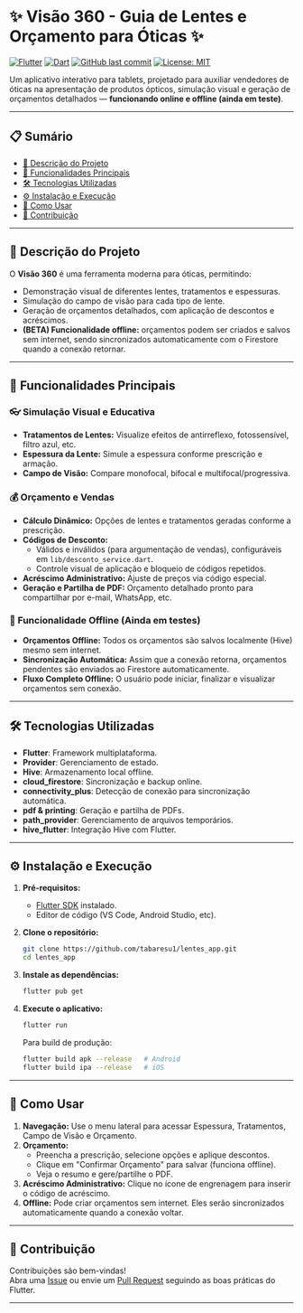 # ✨ Visão 360 - Guia de Lentes e Orçamento para Óticas ✨

[![Flutter](https://img.shields.io/badge/Flutter-%2302569B.svg?style=for-the-badge&logo=Flutter&logoColor=white)](https://flutter.dev/)
[![Dart](https://img.shields.io/badge/Dart-%230175C2.svg?style=for-the-badge&logo=dart&logoColor=white)](https://dart.dev/)
[![GitHub last commit](https://img.shields.io/github/last-commit/tabaresu1/lentes_app?style=for-the-badge)](https://github.com/tabaresu1/lentes_app/commits/main)
[![License: MIT](https://img.shields.io/badge/License-MIT-yellow.svg?style=for-the-badge)](https://opensource.org/licenses/MIT)

Um aplicativo interativo para tablets, projetado para auxiliar vendedores de óticas na apresentação de produtos ópticos, simulação visual e geração de orçamentos detalhados — **funcionando online e offline (ainda em teste)**.

---

## 📋 Sumário

- [🎯 Descrição do Projeto](#-descrição-do-projeto)
- [🚀 Funcionalidades Principais](#-funcionalidades-principais)
- [🛠️ Tecnologias Utilizadas](#️-tecnologias-utilizadas)
- [⚙️ Instalação e Execução](#️-instalação-e-execução)
- [📖 Como Usar](#-como-usar)
- [🤝 Contribuição](#-contribuição)

---

## 🎯 Descrição do Projeto

O **Visão 360** é uma ferramenta moderna para óticas, permitindo:

- Demonstração visual de diferentes lentes, tratamentos e espessuras.
- Simulação do campo de visão para cada tipo de lente.
- Geração de orçamentos detalhados, com aplicação de descontos e acréscimos.
- **(BETA) Funcionalidade offline:** orçamentos podem ser criados e salvos sem internet, sendo sincronizados automaticamente com o Firestore quando a conexão retornar.

---

## 🚀 Funcionalidades Principais

### 👓 Simulação Visual e Educativa

- **Tratamentos de Lentes:** Visualize efeitos de antirreflexo, fotossensível, filtro azul, etc.
- **Espessura da Lente:** Simule a espessura conforme prescrição e armação.
- **Campo de Visão:** Compare monofocal, bifocal e multifocal/progressiva.

### 💰 Orçamento e Vendas

- **Cálculo Dinâmico:** Opções de lentes e tratamentos geradas conforme a prescrição.
- **Códigos de Desconto:** 
  - Válidos e inválidos (para argumentação de vendas), configuráveis em `lib/desconto_service.dart`.
  - Controle visual de aplicação e bloqueio de códigos repetidos.
- **Acréscimo Administrativo:** Ajuste de preços via código especial.
- **Geração e Partilha de PDF:** Orçamento detalhado pronto para compartilhar por e-mail, WhatsApp, etc.

### 📶 Funcionalidade Offline (Ainda em testes)

- **Orçamentos Offline:** Todos os orçamentos são salvos localmente (Hive) mesmo sem internet.
- **Sincronização Automática:** Assim que a conexão retorna, orçamentos pendentes são enviados ao Firestore automaticamente.
- **Fluxo Completo Offline:** O usuário pode iniciar, finalizar e visualizar orçamentos sem conexão.

---

## 🛠️ Tecnologias Utilizadas

- **Flutter**: Framework multiplataforma.
- **Provider**: Gerenciamento de estado.
- **Hive**: Armazenamento local offline.
- **cloud_firestore**: Sincronização e backup online.
- **connectivity_plus**: Detecção de conexão para sincronização automática.
- **pdf & printing**: Geração e partilha de PDFs.
- **path_provider**: Gerenciamento de arquivos temporários.
- **hive_flutter**: Integração Hive com Flutter.

---

## ⚙️ Instalação e Execução

1. **Pré-requisitos:**
   - [Flutter SDK](https://flutter.dev/docs/get-started/install) instalado.
   - Editor de código (VS Code, Android Studio, etc).

2. **Clone o repositório:**
   ```bash
   git clone https://github.com/tabaresu1/lentes_app.git
   cd lentes_app
   ```

3. **Instale as dependências:**
   ```bash
   flutter pub get
   ```

4. **Execute o aplicativo:**
   ```bash
   flutter run
   ```
   Para build de produção:
   ```bash
   flutter build apk --release   # Android
   flutter build ipa --release   # iOS
   ```

---

## 📖 Como Usar

1. **Navegação:** Use o menu lateral para acessar Espessura, Tratamentos, Campo de Visão e Orçamento.
2. **Orçamento:** 
   - Preencha a prescrição, selecione opções e aplique descontos.
   - Clique em "Confirmar Orçamento" para salvar (funciona offline).
   - Veja o resumo e gere/partilhe o PDF.
3. **Acréscimo Administrativo:** Clique no ícone de engrenagem para inserir o código de acréscimo.
4. **Offline:** Pode criar orçamentos sem internet. Eles serão sincronizados automaticamente quando a conexão voltar.

---

## 🤝 Contribuição

Contribuições são bem-vindas!  
Abra uma [Issue](https://github.com/tabaresu1/lentes_app/issues) ou envie um [Pull Request](https://github.com/tabaresu1/lentes_app/pulls) seguindo as boas práticas do Flutter.

---